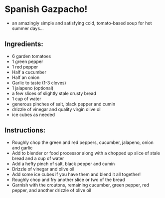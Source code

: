 # Spanish Gazpacho!
- an amazingly simple and satisfying cold, tomato-based soup for hot summer days...

## Ingredients:
* 6 garden tomatoes
* 1 green pepper
* 1 red pepper
* Half a cucumber
* Half an onion
* Garlic to taste (1-3 cloves)
* 1 jalapeno (optional)
* a few slices of slightly stale crusty bread
* 1 cup of water
* generous pinches of salt, black pepper and cumin
* drizzle of vinegar and quality virgin olive oil
* ice cubes as needed

## Instructions:
* Roughly chop the green and red peppers, cucumber, jalapeno, onion and garlic
* Add to blender or food processor along with a chopped up slice of stale bread and a cup of water
* Add a hefty pinch of salt, black pepper and cumin
* Drizzle of vinegar and olive oil
* Add some ice cubes if you have them and blend it all together!
* Roughly chop and fry another slice or two of the bread
* Garnish with the croutons, remaining cucumber, green pepper, red pepper, and another drizzle of olive oil
